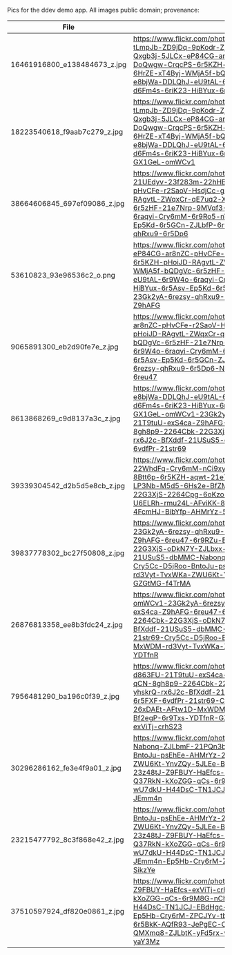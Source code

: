 Pics for the ddev demo app. All images public domain; provenance:

|File | Link |
|-----|------|
|16461916800_e138484673_z.jpg | https://www.flickr.com/photos/srahn/16461916800/in/photolist-r5FCkJ-tLmpJb-ZD9jDq-9pKodr-ZjHDzd-21UEdyv-23f283m-22hHB7V-23J1nc9-Qxgb3j-5JLCx-eP84CG-ar8nZC-pHvCFe-r2SaoV-HsdjCc-gnY6db-DoQwgw-CrqcPS-6r5KZH-pHoiJD-RAgvtL-ZWqxCr-qE7uq2-XHE42V-6HrZE-xT4Byj-WMjA5f-bQDgVc-6r5zHF-21e7Nrp-9MVqf3-GJBpRo-e8bjWa-DDLQhJ-eU9tAL-6r9W4o-6raqyi-Cry6mM-6r9Ro5-nWyHZt-d6Fm4s-6riK23-HiBYux-6r5Asv-Ep5Kd-6r5GCn-ZJLbfP-6r9Mcf-GX1GeL|
|18223540618_f9aab7c279_z.jpg | https://www.flickr.com/photos/salvatore_gerace/18223540618/in/photolist-tLmpJb-ZD9jDq-9pKodr-ZjHDzd-21UEdyv-23f283m-22hHB7V-23J1nc9-Qxgb3j-5JLCx-eP84CG-ar8nZC-pHvCFe-r2SaoV-HsdjCc-gnY6db-DoQwgw-CrqcPS-6r5KZH-pHoiJD-RAgvtL-ZWqxCr-qE7uq2-XHE42V-6HrZE-xT4Byj-WMjA5f-bQDgVc-6r5zHF-21e7Nrp-9MVqf3-GJBpRo-e8bjWa-DDLQhJ-eU9tAL-6r9W4o-6raqyi-Cry6mM-6r9Ro5-nWyHZt-d6Fm4s-6riK23-HiBYux-6r5Asv-Ep5Kd-6r5GCn-ZJLbfP-6r9Mcf-GX1GeL-omWCv1 |
|38664606845_697ef09086_z.jpg | https://www.flickr.com/photos/129416063@N07/38664606845/in/photolist-21UEdyv-23f283m-22hHB7V-23J1nc9-Qxgb3j-5JLCx-eP84CG-ar8nZC-pHvCFe-r2SaoV-HsdjCc-gnY6db-DoQwgw-CrqcPS-6r5KZH-pHoiJD-RAgvtL-ZWqxCr-qE7uq2-XHE42V-6HrZE-xT4Byj-WMjA5f-bQDgVc-6r5zHF-21e7Nrp-9MVqf3-GJBpRo-e8bjWa-DDLQhJ-eU9tAL-6r9W4o-6raqyi-Cry6mM-6r9Ro5-nWyHZt-d6Fm4s-6riK23-HiBYux-6r5Asv-Ep5Kd-6r5GCn-ZJLbfP-6r9Mcf-GX1GeL-omWCv1-23Gk2yA-6rezsy-qhRxu9-6r5Dp6 |
|53610823_93e96536c2_o.png | https://www.flickr.com/photos/srahn/53610823/in/photolist-5JLCx-eP84CG-ar8nZC-pHvCFe-r2SaoV-HsdjCc-gnY6db-DoQwgw-CrqcPS-6r5KZH-pHoiJD-RAgvtL-ZWqxCr-qE7uq2-XHE42V-6HrZE-xT4Byj-WMjA5f-bQDgVc-6r5zHF-21e7Nrp-9MVqf3-GJBpRo-e8bjWa-DDLQhJ-eU9tAL-6r9W4o-6raqyi-Cry6mM-6r9Ro5-nWyHZt-d6Fm4s-6riK23-HiBYux-6r5Asv-Ep5Kd-6r5GCn-ZJLbfP-6r9Mcf-GX1GeL-omWCv1-23Gk2yA-6rezsy-qhRxu9-6r5Dp6-NVUZXg-d863FU-21T9tuU-exS4ca-Z9hAFG |
|9065891300_eb2d90fe7e_z.jpg | https://www.flickr.com/photos/oscarfava/9065891300/in/photolist-eP84CG-ar8nZC-pHvCFe-r2SaoV-HsdjCc-gnY6db-DoQwgw-CrqcPS-6r5KZH-pHoiJD-RAgvtL-ZWqxCr-qE7uq2-XHE42V-6HrZE-xT4Byj-WMjA5f-bQDgVc-6r5zHF-21e7Nrp-9MVqf3-GJBpRo-e8bjWa-DDLQhJ-eU9tAL-6r9W4o-6raqyi-Cry6mM-6r9Ro5-nWyHZt-d6Fm4s-6riK23-HiBYux-6r5Asv-Ep5Kd-6r5GCn-ZJLbfP-6r9Mcf-GX1GeL-omWCv1-23Gk2yA-6rezsy-qhRxu9-6r5Dp6-NVUZXg-d863FU-21T9tuU-exS4ca-Z9hAFG-6reu47 |
|8613868269_c9d8137a3c_z.jpg | https://www.flickr.com/photos/mathiasappel/8613868269/in/photolist-e8bjWa-DDLQhJ-eU9tAL-6r9W4o-6raqyi-Cry6mM-6r9Ro5-nWyHZt-d6Fm4s-6riK23-HiBYux-6r5Asv-Ep5Kd-6r5GCn-ZJLbfP-6r9Mcf-GX1GeL-omWCv1-23Gk2yA-6rezsy-qhRxu9-6r5Dp6-NVUZXg-d863FU-21T9tuU-exS4ca-Z9hAFG-6reu47-6r9RZu-BfVFQd-AFt94c-qCN-8gh8p9-2264Cbk-22G3XjS-oDkN7Y-ZJLbxx-ywJDEA-H57MaQ-yhskrQ-rx6J2c-BfXddf-21USuS5-dbMMC-Nabonq-ZJLbmF-21PQn3b-6r5FXF-6vdfPr-21str69 |
|39339304542_d2b5d5e8cb_z.jpg | https://www.flickr.com/photos/markusspiske/39339304542/in/photolist-22WhdFq-Cry6mM-nCi9xy-6C8JuF-FpTMMC-ZEEmgo-6r9MqJ-TfsGC3-8Btt6p-6r5KZH-aqwt-21e7Nrp-6rar4Z-9MT71t-rB9yxK-rxSAiw-SdaCTW-LP3Nb-M5d5-6Hs2e-BfZMDj-aCYBxr-ph6wZm-JvVBx4-qCN-8gh8p9-22G3XjS-2264Cpg-6oKzoU-6r9PEE-4eMhtx-exS4ca-Z9hAFG-BcFGsQ-U6ELRh-rmu24L-AFviKK-8Bwev1-6r5zWa-ADboNP-6r9Pb3-KLu9o-4FcmHJ-BibYfp-AHMrYz-5JLEe-6riLTU-6r5FeP-yyRR91-UYrJYV
|39837778302_bc27f50808_z.jpg | https://www.flickr.com/photos/78404550@N03/39837778302/in/photolist-23Gk2yA-6rezsy-qhRxu9-6r5Dp6-NVUZXg-d863FU-21T9tuU-exS4ca-Z9hAFG-6reu47-6r9RZu-BfVFQd-AFt94c-qCN-8gh8p9-2264Cbk-22G3XjS-oDkN7Y-ZJLbxx-ywJDEA-H57MaQ-yhskrQ-rx6J2c-BfXddf-21USuS5-dbMMC-Nabonq-ZJLbmF-21PQn3b-6r5FXF-6vdfPr-21str69-Cry5Cc-D5jRoo-BntoJu-psEhEe-AHMrYz-26xDAEt-AFtw1D-MxWDM-rd3Vyt-TvxWKa-ZWU6Kt-YnvZQy-5JLEe-Bf2egP-6r9Txs-YDTfnR-GZGtMG-f4TrMA |
|26876813358_ee8b3fdc24_z.jpg | https://www.flickr.com/photos/cogdog/26876813358/in/photolist-GX1GeL-omWCv1-23Gk2yA-6rezsy-qhRxu9-6r5Dp6-NVUZXg-d863FU-21T9tuU-exS4ca-Z9hAFG-6reu47-6r9RZu-BfVFQd-AFt94c-qCN-8gh8p9-2264Cbk-22G3XjS-oDkN7Y-ZJLbxx-ywJDEA-H57MaQ-yhskrQ-rx6J2c-BfXddf-21USuS5-dbMMC-Nabonq-ZJLbmF-21PQn3b-6r5FXF-6vdfPr-21str69-Cry5Cc-D5jRoo-BntoJu-psEhEe-AHMrYz-26xDAEt-AFtw1D-MxWDM-rd3Vyt-TvxWKa-ZWU6Kt-YnvZQy-5JLEe-Bf2egP-6r9Txs-YDTfnR |
|7956481290_ba196c0f39_z.jpg | https://www.flickr.com/photos/milkyfactory/7956481290/in/photolist-d863FU-21T9tuU-exS4ca-Z9hAFG-6reu47-6r9RZu-BfVFQd-AFt94c-qCN-8gh8p9-2264Cbk-22G3XjS-oDkN7Y-ZJLbxx-ywJDEA-H57MaQ-yhskrQ-rx6J2c-BfXddf-21USuS5-dbMMC-Nabonq-ZJLbmF-21PQn3b-6r5FXF-6vdfPr-21str69-Cry5Cc-D5jRoo-BntoJu-psEhEe-AHMrYz-26xDAEt-AFtw1D-MxWDM-rd3Vyt-TvxWKa-ZWU6Kt-YnvZQy-5JLEe-Bf2egP-6r9Txs-YDTfnR-GZGtMG-f4TrMA-23z48tJ-Z9FBUY-HaEfcs-exViTj-crhS23 |
|30296286162_fe3e4f9a01_z.jpg | https://www.flickr.com/photos/ianlivesey/30296286162/in/photolist-Nabonq-ZJLbmF-21PQn3b-6r5FXF-6vdfPr-21str69-Cry5Cc-D5jRoo-BntoJu-psEhEe-AHMrYz-26xDAEt-AFtw1D-MxWDM-rd3Vyt-TvxWKa-ZWU6Kt-YnvZQy-5JLEe-Bf2egP-6r9Txs-YDTfnR-GZGtMG-f4TrMA-23z48tJ-Z9FBUY-HaEfcs-exViTj-crhS23-23hR9L8-wWXrVe-K8Kr6v-Q37RkN-kXoZGG-qCs-6r9M8G-nChRn9-5J1Lnh-xYpBFk-EaASqT-6riLtQ-wU7dkU-H44DsC-TN1JCJ-EBdHgc-B9J55f-25jfviG-AFtiVB-PKj6N6-JEmm4n |
|23215477792_8c3f868e42_z.jpg | https://www.flickr.com/photos/28061028@N07/23215477792/in/photolist-BntoJu-psEhEe-AHMrYz-26xDAEt-AFtw1D-MxWDM-rd3Vyt-TvxWKa-ZWU6Kt-YnvZQy-5JLEe-Bf2egP-6r9Txs-YDTfnR-GZGtMG-f4TrMA-23z48tJ-Z9FBUY-HaEfcs-exViTj-crhS23-23hR9L8-wWXrVe-K8Kr6v-Q37RkN-kXoZGG-qCs-6r9M8G-nChRn9-5J1Lnh-xYpBFk-EaASqT-6riLtQ-wU7dkU-H44DsC-TN1JCJ-EBdHgc-B9J55f-25jfviG-AFtiVB-PKj6N6-JEmm4n-Ep5Hb-Cry6rM-ZPCJYv-tbTM5E-jEfvsF-8CRW44-Xy3KZv-SikzYe |
|37510597924_df820e0861_z.jpg | https://www.flickr.com/photos/bigfarmer/37510597924/in/photolist-Z9FBUY-HaEfcs-exViTj-crhS23-23hR9L8-wWXrVe-K8Kr6v-Q37RkN-kXoZGG-qCs-6r9M8G-nChRn9-5J1Lnh-xYpBFk-EaASqT-6riLtQ-wU7dkU-H44DsC-TN1JCJ-EBdHgc-B9J55f-25jfviG-AFtiVB-PKj6N6-JEmm4n-Ep5Hb-Cry6rM-ZPCJYv-tbTM5E-jEfvsF-8CRW44-Xy3KZv-SikzYe-6r5BkK-AQfR93-JePgEC-Cry5v8-sg4uS6-crhNFA-z3fMpP-FXUXVk-QMXmq8-ZJLbtK-yFd5rx-wQe52M-Bkud5n-BzWfxJ-5PHFNN-pnW8v4-yaY3Mz|
